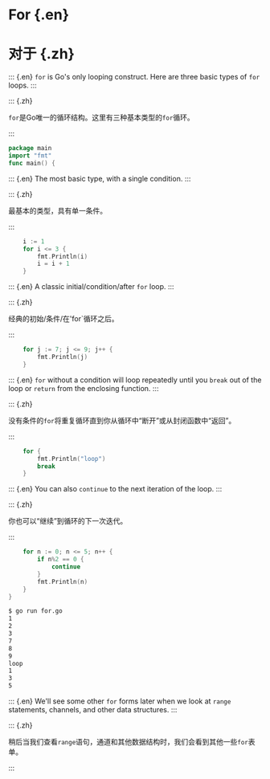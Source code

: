
# For {.en}


# 对于 {.zh}


::: {.en}
`for` is Go's only looping construct. Here are
three basic types of `for` loops.
:::

::: {.zh}

`for`是Go唯一的循环结构。这里有三种基本类型的`for`循环。

:::


```go
package main
import "fmt"
func main() {
```


::: {.en}
The most basic type, with a single condition.
:::

::: {.zh}

最基本的类型，具有单一条件。

:::


```go
	i := 1
	for i <= 3 {
		fmt.Println(i)
		i = i + 1
	}
```


::: {.en}
A classic initial/condition/after `for` loop.
:::

::: {.zh}

经典的初始/条件/在'for`循环之后。

:::


```go
	for j := 7; j <= 9; j++ {
		fmt.Println(j)
	}
```


::: {.en}
`for` without a condition will loop repeatedly
until you `break` out of the loop or `return` from
the enclosing function.
:::

::: {.zh}

没有条件的`for`将重复循环直到你从循环中“断开”或从封闭函数中“返回”。

:::


```go
	for {
		fmt.Println("loop")
		break
	}
```


::: {.en}
You can also `continue` to the next iteration of
the loop.
:::

::: {.zh}

你也可以“继续”到循环的下一次迭代。

:::


```go
	for n := 0; n <= 5; n++ {
		if n%2 == 0 {
			continue
		}
		fmt.Println(n)
	}
}
```


```sh
$ go run for.go
1
2
3
7
8
9
loop
1
3
5
```


::: {.en}
We'll see some other `for` forms later when we look at
`range` statements, channels, and other data
structures.
:::

::: {.zh}

稍后当我们查看`range`语句，通道和其他数据结构时，我们会看到其他一些`for`表单。

:::


